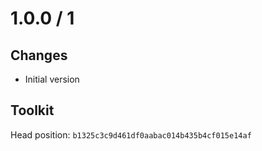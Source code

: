 # 1.0.0 / 1

## Changes

- Initial version

## Toolkit

Head position: `b1325c3c9d461df0aabac014b435b4cf015e14af`


